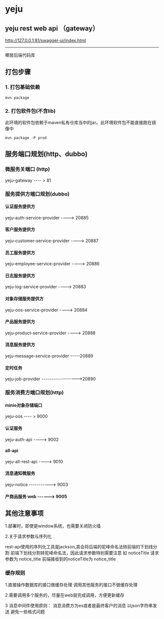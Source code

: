 # yeju

## yeju rest web api （gateway）

http://127.0.0.1:81/swagger-ui/index.html

-----------------------------------
椰居后端代码库

## 打包步骤

### 1. 打包基础依赖

```shell
mvn package
```

### 2. 打包软件包(不含lib)

此环境的软件包依赖于maven私有仓库当中的jar。此环境软件包不能直接跑在镜像中

```shell
mvn package -P prod
```

## 服务端口规划(http、dubbo)

### 微服务关端口 (http)

yeju-gateway ---- > 81

### 服务提供方端口规划(dubbo)

#### 认证服务提供方

yeju-auth-service-provider ----> 20885

#### 客户服务提供方

yeju-customer-service-provider ----> 20887

#### 员工服务提供方

yeju-employee-service-provider ----> 20886

#### 日志服务提供方

yeju-log-service-provider ----> 20883

#### 对象存储服务提供方

yeju-oos-service-provider ----> 20884

#### 产品服务提供方

yeju-product-service-provider ----> 20888

#### 消息服务提供方

yeju-message-service-provider -----20889

#### 定时任务

yeju-job-provider ------------------>20890

### 服务消费方端口规划(http)

#### minio对象存储端口

yeju-oos ---- > 9000

#### 认证服务

yeju-auth-api ----> 9002

#### all-api

yeju-all-rest-api ----> 9010

#### 消息通知微服务

yeju-notice -----------> 9003

#### 产商品服务 web ------> 9005

## 其他注意事项

1.部署时，即使是window系统，也需要关闭防火墙

2.关于请求参数与序列化

rest-api使用的序列化工具是jackson,其会将后端的驼峰命名法转前端的下划线分割 前端下划线分割转驼峰命名法，因此请求参数特别需要注意 如 noticeTitle 请求参数为 notice_title
前端接收到的noticeTitle为 notice_title

### 缓存规则

1.直接操作数据库的接口做缓存处理 调用其他服务的接口不做缓存处理

2.需要调用多个服务的，尽量在web层完成调用，方便更新缓存

3 消息中间件使用原则： 消息消费方为es或者是最终客户的消息 以json字符串发送 避免一些格式问题


